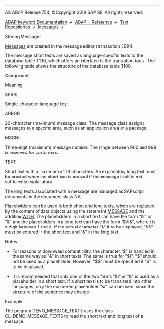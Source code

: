   

* * *

AS ABAP Release 754, ©Copyright 2019 SAP SE. All rights reserved.

[ABAP Keyword Documentation](javascript:call_link\('abenabap.htm'\)) →  [ABAP − Reference](javascript:call_link\('abenabap_reference.htm'\)) →  [Text Repositories](javascript:call_link\('abenabap_texts.htm'\)) →  [Messages](javascript:call_link\('abenabap_messages.htm'\)) → 

Storing Messages

[Messages](javascript:call_link\('abenmessage_glosry.htm'\) "Glossary Entry") are created in the message editor (transaction SE91).

The message short texts are saved as language-specific texts to the database table T100, which offers an interface to the translation tools. The following table shows the structure of the database table T100.

Component

Meaning

SPRSL

Single-character language key.

ARBGB

20-character (maximum) message class. The message class assigns messages to a specific area, such as an application area or a package.

MSGNR

Three-digit (maximum) message number. The range between 900 and 999 is reserved for customers.

TEXT

Short text with a maximum of 73 characters. An explanatory long text must be created when the short text is created if the message itself is not sufficiently explanatory.

The long texts associated with a message are managed as SAPscript documents in the document class NA.

Placeholders can be used in both short and long texts, which are replaced by the content of data objects using the statement [MESSAGE](javascript:call_link\('abapmessage.htm'\)) and the addition [WITH](javascript:call_link\('abapmessage.htm'\)). The placeholders in a short text can have the form "&i" or "&" and the placeholders in a long text can have the form "&Vi&", where i is a digit between 1 and 4. If the actual character "&" it to be displayed, "&&" must be entered in the short text and "&" in the long text.

Notes

-   For reasons of downward compatibility, the character "$" is handled in the same way as "&" in short texts. The same is true for "$i". "$" should not be used as a placeholder. However, "$$" must be specified if "$" is to be displayed.

-   It is recommended that only one of the two forms "&i" or "&" is used as a placeholder in a short text. If a short text is to be translated into other languages, only the numbered placeholder "&i" can be used, since the structure of the sentence may change.

Example

The program DEMO\_MESSAGE\_TEXTS uses the class CL\_DEMO\_MESSAGE\_TEXTS to read the short text and long text of a message.